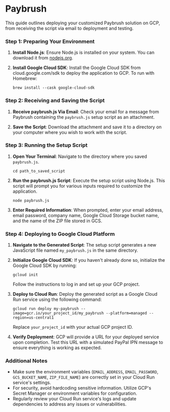 # Paybrush

This guide outlines deploying your customized Paybrush solution on GCP, from receiving the script via email to deployment and testing.

### Step 1: Preparing Your Environment

1. **Install Node.js**: Ensure Node.js is installed on your system. You can download it from [nodejs.org](nodejs.org).

2. **Install Google Cloud SDK**: Install the Google Cloud SDK from cloud.google.com/sdk to deploy the application to GCP. To run with Homebrew:
   ```
   brew install --cask google-cloud-sdk
   ```

### Step 2: Receiving and Saving the Script

1. **Receive paybrush.js Via Email**: Check your email for a message from Paybrush containing the `paybrush.js` setup script as an attachment.

2. **Save the Script**: Download the attachment and save it to a directory on your computer where you wish to work with the script.

### Step 3: Running the Setup Script

1. **Open Your Terminal**: Navigate to the directory where you saved `paybrush.js`.
   ```
   cd path_to_saved_script
   ```

2. **Run the paybrush.js Script**: Execute the setup script using Node.js. This script will prompt you for various inputs required to customize the application.
   ```
   node paybrush.js
   ```

3. **Enter Required Information**: When prompted, enter your email address, email password, company name, Google Cloud Storage bucket name, and the name of the ZIP file stored in GCS.

### Step 4: Deploying to Google Cloud Platform

1. **Navigate to the Generated Script**: The setup script generates a new JavaScript file named `my_paybrush.js` in the same directory.

2. **Initialize Google Cloud SDK**: If you haven't already done so, initialize the Google Cloud SDK by running:
   ```
   gcloud init
   ```
   Follow the instructions to log in and set up your GCP project.

3. **Deploy to Cloud Run**: Deploy the generated script as a Google Cloud Run service using the following command:
   ```
   gcloud run deploy my-paybrush --image=gcr.io/your_project_id/my_paybrush --platform=managed --region=us-central1
   ```
   Replace `your_project_id` with your actual GCP project ID.

4. **Verify Deployment**: GCP will provide a URL for your deployed service upon completion. Test this URL with a simulated PayPal IPN message to ensure everything is working as expected.

### Additional Notes

- Make sure the environment variables (`EMAIL_ADDRESS`, `EMAIL_PASSWORD`, `GCS_BUCKET_NAME`, `ZIP_FILE_NAME`) are correctly set in your Cloud Run service's settings.
- For security, avoid hardcoding sensitive information. Utilize GCP's Secret Manager or environment variables for configuration.
- Regularly review your Cloud Run service's logs and update dependencies to address any issues or vulnerabilities.
